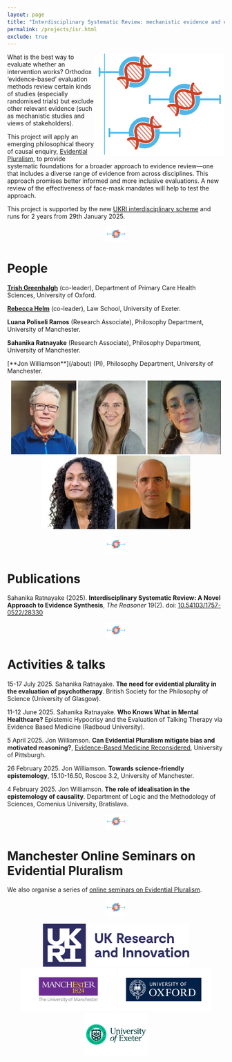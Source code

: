```yaml
---
layout: page
title: "Interdisciplinary Systematic Review: mechanistic evidence and epistemic justice"
permalink: /projects/isr.html
exclude: true
---
```


<img style="float: right;" src="images/ISR.jpg" alt="" width="300"  />What is the best way to evaluate whether an intervention works? Orthodox ‘evidence-based’ evaluation methods review certain kinds of studies (especially randomised trials) but exclude other relevant evidence (such as mechanistic studies and views of stakeholders). 

This project will apply an emerging philosophical theory of causal enquiry, [Evidential Pluralism](https://blogs.kent.ac.uk/evidential-pluralism/), to provide systematic foundations for a broader approach to evidence review—one that includes a diverse range of evidence from across disciplines. This approach promises better informed and more inclusive evaluations. A new review of the effectiveness of face-mask mandates will help to test the approach. 

This project is supported by the new [UKRI interdisciplinary scheme](https://www.ukri.org/news/first-projects-from-ukris-new-interdisciplinary-scheme-announced/) and runs for 2 years from 29th January 2025. 


<center>
<a href="images/divider-horizontal.jpg"><img  src="images/divider-horizontal.jpg" alt="" width="50"  border="0" /></a>
</center>

# People

[**Trish Greenhalgh**](https://www.phc.ox.ac.uk/team/trish-greenhalgh) (co-leader), Department of Primary Care Health Sciences, University of Oxford.

[**Rebecca Helm**](https://law.exeter.ac.uk/people/profile/index.php?web_id=helm) (co-leader), Law School, University of Exeter.

**Luana Poliseli Ramos** (Research Associate), Philosophy Department, University of Manchester.

**Sahanika Ratnayake** (Research Associate), Philosophy Department, University of Manchester.

<!--<img style="float: right;" src="/images/jw.jpg" alt="" width="100"  />-->[**Jon Williamson**](/about) (PI), Philosophy Department, University of Manchester.


<center>
<p> <a href="https://www.phc.ox.ac.uk/team/trish-greenhalgh"><img class="wp-image-2222 alignnone" src="images/tg.jpg" alt="Trish Greenhalgh" height="170" /></a> <a href="https://law.exeter.ac.uk/people/profile/index.php?web_id=helm"><img src="images/rh.jpg" alt="Rebecca Helm" height="170" /></a> <img src="images/lp.jpg" alt="Luana Poliseli" height="170" /> <img src="images/sr.jpg" alt="Sahanika Ratnayake" height="170" /> <a href="/about" target="_blank" rel="noopener noreferrer"><img src="/images/jw.jpg" alt="Jon Williamson" height="170" /></a> </p>
</center>

<center>
<a href="images/divider-horizontal.jpg"><img  src="images/divider-horizontal.jpg" alt="" width="50"   border="0" /></a>
</center>

# Publications

Sahanika Ratnayake (2025). **Interdisciplinary Systematic Review: A Novel Approach to Evidence Synthesis**, _The Reasoner_ 19(2). doi: [10.54103/1757-0522/28330](https://doi.org/10.54103/1757-0522/28330)

<center>
<a href="images/divider-horizontal.jpg"><img  src="images/divider-horizontal.jpg" alt="" width="50"   border="0" /></a>
</center>


# Activities & talks

15-17 July 2025. Sahanika Ratnayake. **The need for evidential plurality in the evaluation of psychotherapy**. British Society for the Philosophy of Science (University of Glasgow).

11-12 June 2025. Sahanika Ratnayake. **Who Knows What in Mental Healthcare?** Epistemic Hypocrisy and the Evaluation of Talking Therapy via Evidence Based Medicine (Radboud University).

<!--
5 February 2025. Jon Williamson. **An objective Bayesian approach to inductive logic**. Department of Logic and the Methodology of Sciences, Comenius University, Bratislava.
-->

5 April 2025. Jon Williamson. **Can Evidential Pluralism mitigate bias and motivated reasoning?**, [Evidence-Based Medicine Reconsidered](https://www.centerphilsci.pitt.edu/event/evidence-based-medicine-reconsidered/), University of Pittsburgh.

26 February 2025. Jon Williamson. **Towards science-friendly epistemology**, 15.10-16.50, Roscoe 3.2, University of Manchester.

4 February 2025. Jon Williamson. **The role of idealisation in the epistemology of causality**. Department of Logic and the Methodology of Sciences, Comenius University, Bratislava.

<a id="MOSEP"> </a>
<center>
<a href="images/divider-horizontal.jpg"><img  src="images/divider-horizontal.jpg" alt="" width="50"   border="0" /></a>
</center>



# Manchester Online Seminars on Evidential Pluralism

We also organise a series of [online seminars on Evidential Pluralism](/mosep). 

<center>
<a href="images/divider-horizontal.jpg"><img  src="images/divider-horizontal.jpg" alt="" width="50"   border="0" /></a>
</center>

<center>
<p><a href="images/UKRI-logo.png"><img class="wp-image-2222 alignnone" src="images/UKRI-logo.png" alt="UKRI" height="100" /></a> <a href="images/manchester-logo.gif"><img class="wp-image-2222 alignnone" src="images/manchester-logo.gif" alt="University of Manchester" height="100" /></a> <a href="images/oxford-logo.png"><img src="images/oxford-logo.png" alt="University of Oxford" height="100" /></a> <a href="images/exeter-logo.png" target="_blank" rel="noopener noreferrer"><img src="images/exeter-logo.png" alt="University of Exeter" height="100" /></a></p>
</center>
